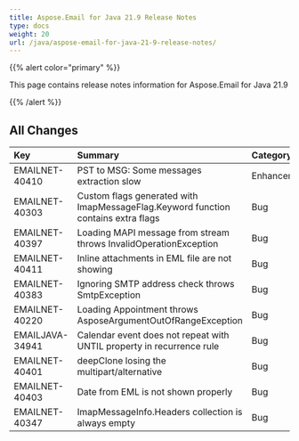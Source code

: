 ```yaml
---
title: Aspose.Email for Java 21.9 Release Notes
type: docs
weight: 20
url: /java/aspose-email-for-java-21-9-release-notes/
---
```


{{% alert color="primary" %}} 

This page contains release notes information for Aspose.Email for Java 21.9

{{% /alert %}} 
## **All Changes**

|**Key**|**Summary**|**Category**|
| :- | :- | :- |
|EMAILNET-40410|PST to MSG: Some messages extraction slow|Enhancement|
|EMAILNET-40303|Custom flags generated with ImapMessageFlag.Keyword function contains extra flags|Bug|
|EMAILNET-40397|Loading MAPI message from stream throws InvalidOperationException|Bug|
|EMAILNET-40411|Inline attachments in EML file are not showing|Bug|
|EMAILNET-40383|Ignoring SMTP address check throws SmtpException|Bug|
|EMAILNET-40220|Loading Appointment throws AsposeArgumentOutOfRangeException|Bug|
|EMAILJAVA-34941|Calendar event does not repeat with UNTIL property in recurrence rule|Bug|
|EMAILNET-40401|deepClone losing the multipart/alternative|Bug|
|EMAILNET-40403|Date from EML is not shown properly|Bug|
|EMAILNET-40347|ImapMessageInfo.Headers collection is always empty|Bug|


